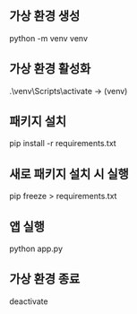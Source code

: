 ## 가상 환경 생성
python -m venv venv

## 가상 환경 활성화
.\venv\Scripts\activate -> (venv)

## 패키지 설치
pip install -r requirements.txt

## 새로 패키지 설치 시 실행
pip freeze > requirements.txt

## 앱 실행
python app.py

## 가상 환경 종료
deactivate
